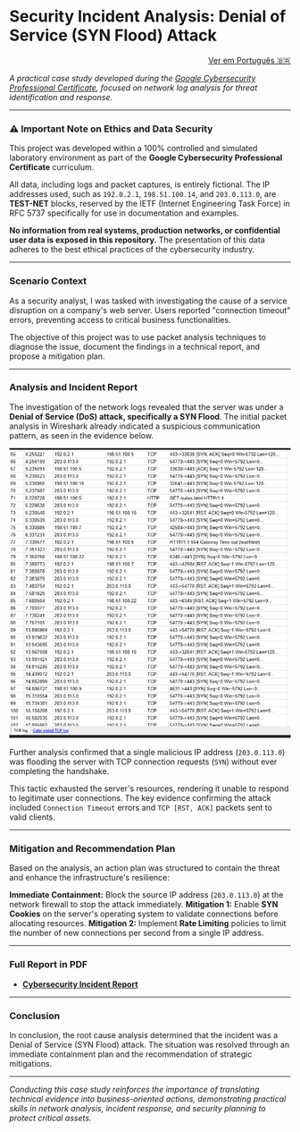 # Security Incident Analysis: Denial of Service (SYN Flood) Attack

<div align="right">
<a href="./README-PT.md">Ver em Português 🇧🇷</a>
</div>

*A practical case study developed during the <a href="https://www.coursera.org/google-certificates/cybersecurity-certificate">Google Cybersecurity Professional Certificate</a>, focused on network log analysis for threat identification and response.*

---

### ⚠️ Important Note on Ethics and Data Security

This project was developed within a 100% controlled and simulated laboratory environment as part of the **Google Cybersecurity Professional Certificate** curriculum.

All data, including logs and packet captures, is entirely fictional. The IP addresses used, such as `192.0.2.1`, `198.51.100.14`, and `203.0.113.0`, are **TEST-NET** blocks, reserved by the IETF (Internet Engineering Task Force) in RFC 5737 specifically for use in documentation and examples.

**No information from real systems, production networks, or confidential user data is exposed in this repository.** The presentation of this data adheres to the best ethical practices of the cybersecurity industry.

---

### Scenario Context

As a security analyst, I was tasked with investigating the cause of a service disruption on a company's web server. Users reported "connection timeout" errors, preventing access to critical business functionalities.

The objective of this project was to use packet analysis techniques to diagnose the issue, document the findings in a technical report, and propose a mitigation plan.

---

### Analysis and Incident Report

The investigation of the network logs revealed that the server was under a **Denial of Service (DoS) attack, specifically a SYN Flood**. The initial packet analysis in Wireshark already indicated a suspicious communication pattern, as seen in the evidence below.

![Evidence from TCP/HTTP Traffic Log](https://github.com/cleyandson/case-study-syn-flood/blob/8fcc6e1ba7d5cbd87151e172fbbf82d8715f9b8f/Documents/log-wireshark.png)

Further analysis confirmed that a single malicious IP address (`203.0.113.0`) was flooding the server with TCP connection requests (`SYN`) without ever completing the handshake.

This tactic exhausted the server's resources, rendering it unable to respond to legitimate user connections. The key evidence confirming the attack included `Connection Timeout` errors and `TCP [RST, ACK]` packets sent to valid clients.

---

### Mitigation and Recommendation Plan

Based on the analysis, an action plan was structured to contain the threat and enhance the infrastructure's resilience:

**Immediate Containment:** Block the source IP address (`203.0.113.0`) at the network firewall to stop the attack immediately.
**Mitigation 1:** Enable **SYN Cookies** on the server's operating system to validate connections before allocating resources.
**Mitigation 2:** Implement **Rate Limiting** policies to limit the number of new connections per second from a single IP address.

---

### Full Report in PDF
* [**Cybersecurity Incident Report**](https://github.com/cleyandson/case-study-syn-flood/blob/2dc1f7343f7beb00c6b281634c6a081930fc81cd/Documents/Cybersecurity%20incident%20report.pdf)

---

### Conclusion

In conclusion, the root cause analysis determined that the incident was a Denial of Service (SYN Flood) attack. The situation was resolved through an immediate containment plan and the recommendation of strategic mitigations.

---
*Conducting this case study reinforces the importance of translating technical evidence into business-oriented actions, demonstrating practical skills in network analysis, incident response, and security planning to protect critical assets.*
